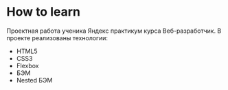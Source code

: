 # How to learn
Проектная работа ученика Яндекс практикум курса Веб-разработчик.
В проекте реализованы технологии: 
* HTML5
* CSS3
* Flexbox
* БЭМ
* Nested БЭМ